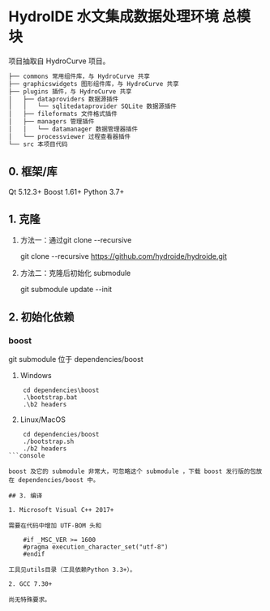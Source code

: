 # HydroIDE 水文集成数据处理环境 总模块

项目抽取自 HydroCurve 项目。

```bash
├── commons 常用组件库，与 HydroCurve 共享
├── graphicswidgets 图形组件库，与 HydroCurve 共享
├── plugins 插件，与 HydroCurve 共享
│   ├── dataproviders 数据源插件
│   │   └── sqlitedataprovider SQLite 数据源插件
│   ├── fileformats 文件格式插件
│   ├── managers 管理插件
│   │   └── datamanager 数据管理器插件
│   └── processviewer 过程查看器插件
└── src 本项目代码
```

## 0. 框架/库

Qt 5.12.3+
Boost 1.61+
Python 3.7+

## 1. 克隆

1. 方法一：通过git clone --recursive

    git clone --recursive https://github.com/hydroide/hydroide.git
    
2. 方法二：克隆后初始化 submodule

    git submodule update --init

## 2. 初始化依赖

### boost

git submodule 位于 dependencies/boost

1. Windows
```console
    cd dependencies\boost
    .\bootstrap.bat
    .\b2 headers
```
2. Linux/MacOS
```console
    cd dependencies/boost
    ./bootstrap.sh
    ./b2 headers
```console

boost 及它的 submodule 非常大，可忽略这个 submodule ，下载 boost 发行版的包放在 dependencies/boost 中。

## 3. 编译

1. Microsoft Visual C++ 2017+

需要在代码中增加 UTF-BOM 头和

    #if _MSC_VER >= 1600
    #pragma execution_character_set("utf-8")
    #endif
    
工具见utils目录（工具依赖Python 3.3+）。

2. GCC 7.30+

尚无特殊要求。